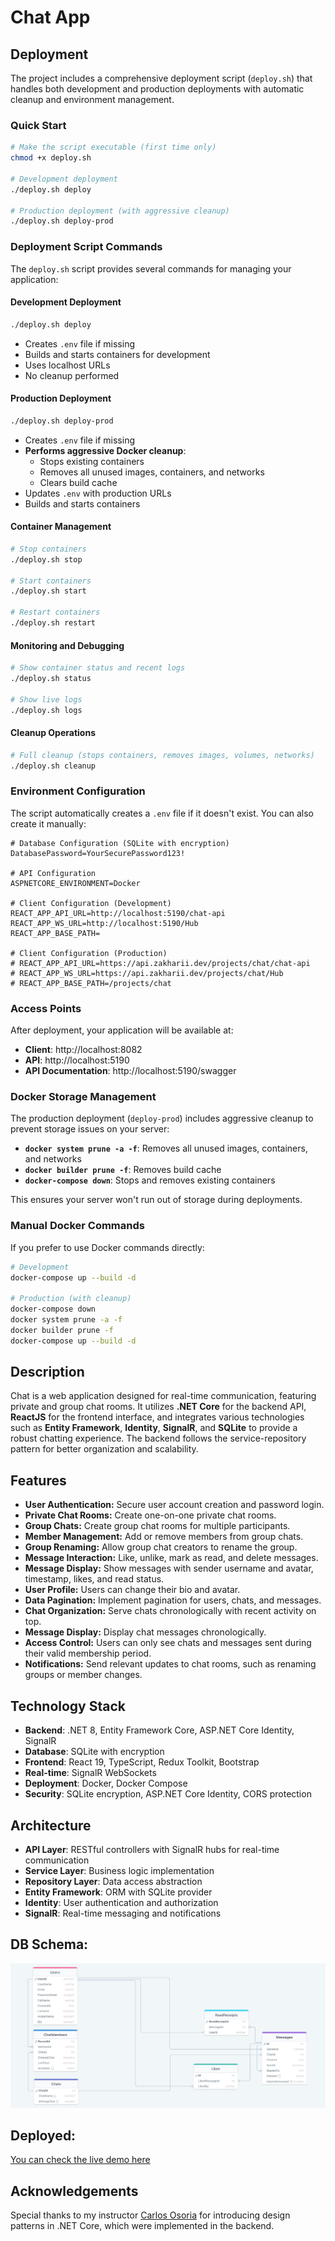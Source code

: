 # Chat App

## Deployment

The project includes a comprehensive deployment script (`deploy.sh`) that handles both development and production deployments with automatic cleanup and environment management.

### Quick Start

```bash
# Make the script executable (first time only)
chmod +x deploy.sh

# Development deployment
./deploy.sh deploy

# Production deployment (with aggressive cleanup)
./deploy.sh deploy-prod
```

### Deployment Script Commands

The `deploy.sh` script provides several commands for managing your application:

#### Development Deployment
```bash
./deploy.sh deploy
```
- Creates `.env` file if missing
- Builds and starts containers for development
- Uses localhost URLs
- No cleanup performed

#### Production Deployment
```bash
./deploy.sh deploy-prod
```
- Creates `.env` file if missing
- **Performs aggressive Docker cleanup**:
  - Stops existing containers
  - Removes all unused images, containers, and networks
  - Clears build cache
- Updates `.env` with production URLs
- Builds and starts containers

#### Container Management
```bash
# Stop containers
./deploy.sh stop

# Start containers
./deploy.sh start

# Restart containers
./deploy.sh restart
```

#### Monitoring and Debugging
```bash
# Show container status and recent logs
./deploy.sh status

# Show live logs
./deploy.sh logs
```

#### Cleanup Operations
```bash
# Full cleanup (stops containers, removes images, volumes, networks)
./deploy.sh cleanup
```

### Environment Configuration

The script automatically creates a `.env` file if it doesn't exist. You can also create it manually:

```env
# Database Configuration (SQLite with encryption)
DatabasePassword=YourSecurePassword123!

# API Configuration
ASPNETCORE_ENVIRONMENT=Docker

# Client Configuration (Development)
REACT_APP_API_URL=http://localhost:5190/chat-api
REACT_APP_WS_URL=http://localhost:5190/Hub
REACT_APP_BASE_PATH=

# Client Configuration (Production)
# REACT_APP_API_URL=https://api.zakharii.dev/projects/chat/chat-api
# REACT_APP_WS_URL=https://api.zakharii.dev/projects/chat/Hub
# REACT_APP_BASE_PATH=/projects/chat
```

### Access Points

After deployment, your application will be available at:
- **Client**: http://localhost:8082
- **API**: http://localhost:5190
- **API Documentation**: http://localhost:5190/swagger

### Docker Storage Management

The production deployment (`deploy-prod`) includes aggressive cleanup to prevent storage issues on your server:

- **`docker system prune -a -f`**: Removes all unused images, containers, and networks
- **`docker builder prune -f`**: Removes build cache
- **`docker-compose down`**: Stops and removes existing containers

This ensures your server won't run out of storage during deployments.

### Manual Docker Commands

If you prefer to use Docker commands directly:

```bash
# Development
docker-compose up --build -d

# Production (with cleanup)
docker-compose down
docker system prune -a -f
docker builder prune -f
docker-compose up --build -d
```

## Description

Chat is a web application designed for real-time communication, featuring private and group chat rooms. It utilizes **.NET Core** for the backend API, **ReactJS** for the frontend interface, and integrates various technologies such as **Entity Framework**, **Identity**, **SignalR**, and **SQLite** to provide a robust chatting experience. The backend follows the service-repository pattern for better organization and scalability.

## Features

- **User Authentication:** Secure user account creation and password login.
- **Private Chat Rooms:** Create one-on-one private chat rooms.
- **Group Chats:** Create group chat rooms for multiple participants.
- **Member Management:** Add or remove members from group chats.
- **Group Renaming:** Allow group chat creators to rename the group.
- **Message Interaction:** Like, unlike, mark as read, and delete messages.
- **Message Display:** Show messages with sender username and avatar, timestamp, likes, and read status.
- **User Profile:** Users can change their bio and avatar.
- **Data Pagination:** Implement pagination for users, chats, and messages.
- **Chat Organization:** Serve chats chronologically with recent activity on top.
- **Message Display:** Display chat messages chronologically.
- **Access Control:** Users can only see chats and messages sent during their valid membership period.
- **Notifications:** Send relevant updates to chat rooms, such as renaming groups or member changes.

## Technology Stack

- **Backend**: .NET 8, Entity Framework Core, ASP.NET Core Identity, SignalR
- **Database**: SQLite with encryption
- **Frontend**: React 19, TypeScript, Redux Toolkit, Bootstrap
- **Real-time**: SignalR WebSockets
- **Deployment**: Docker, Docker Compose
- **Security**: SQLite encryption, ASP.NET Core Identity, CORS protection

## Architecture

- **API Layer**: RESTful controllers with SignalR hubs for real-time communication
- **Service Layer**: Business logic implementation
- **Repository Layer**: Data access abstraction
- **Entity Framework**: ORM with SQLite provider
- **Identity**: User authentication and authorization
- **SignalR**: Real-time messaging and notifications

## DB Schema:
![Image Alt Text](https://github.com/Zakharii-Husar/chat/blob/main/API/Avatars/CHAT_DB_SCHEMA.png)

## Deployed:
[You can check the live demo here](https://api.zakharii.dev/projects/chat)

## Acknowledgements
Special thanks to my instructor [Carlos Osoria](https://github.com/cosoria) for introducing design patterns in .NET Core, which were implemented in the backend.
